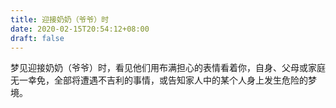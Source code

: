```yaml
---
title: 迎接奶奶（爷爷）时
date: 2020-02-15T20:54:12+08:00
draft: false
---
```


梦见迎接奶奶（爷爷）时，看见他们用布满担心的表情看着你，自身、父母或家庭无一幸免，全部将遭遇不吉利的事情，或告知家人中的某个人身上发生危险的梦境。

